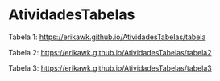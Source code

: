 # AtividadesTabelas
Tabela 1: https://erikawk.github.io/AtividadesTabelas/tabela

Tabela 2: https://erikawk.github.io/AtividadesTabelas/tabela2

Tabela 3: https://erikawk.github.io/AtividadesTabelas/tabela3
